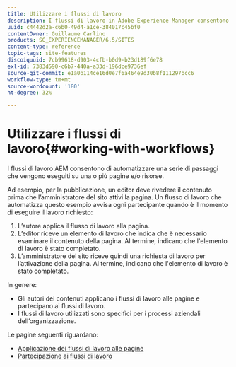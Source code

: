 ```yaml
---
title: Utilizzare i flussi di lavoro
description: I flussi di lavoro in Adobe Experience Manager consentono di automatizzare una serie di passaggi che vengono eseguiti su una pagina o una risorsa.
uuid: c4442d2a-c6b0-49d4-a1ce-384017c45bf0
contentOwner: Guillaume Carlino
products: SG_EXPERIENCEMANAGER/6.5/SITES
content-type: reference
topic-tags: site-features
discoiquuid: 7cb99618-d903-4cfb-b0d9-b23d189f6e78
exl-id: 7383d590-c6b7-440a-a33d-196dce9736ef
source-git-commit: e1a0b114ce16d0e7f6a464e9d30b8f111297bcc6
workflow-type: tm+mt
source-wordcount: '180'
ht-degree: 32%

---
```


# Utilizzare i flussi di lavoro{#working-with-workflows}

I flussi di lavoro AEM consentono di automatizzare una serie di passaggi che vengono eseguiti su una o più pagine e/o risorse.

Ad esempio, per la pubblicazione, un editor deve rivedere il contenuto prima che l’amministratore del sito attivi la pagina. Un flusso di lavoro che automatizza questo esempio avvisa ogni partecipante quando è il momento di eseguire il lavoro richiesto:

1. L’autore applica il flusso di lavoro alla pagina.
1. L’editor riceve un elemento di lavoro che indica che è necessario esaminare il contenuto della pagina. Al termine, indicano che l&#39;elemento di lavoro è stato completato.
1. L’amministratore del sito riceve quindi una richiesta di lavoro per l’attivazione della pagina. Al termine, indicano che l&#39;elemento di lavoro è stato completato.

In genere:

* Gli autori dei contenuti applicano i flussi di lavoro alle pagine e partecipano ai flussi di lavoro.
* I flussi di lavoro utilizzati sono specifici per i processi aziendali dell’organizzazione.

Le pagine seguenti riguardano:

* [Applicazione dei flussi di lavoro alle pagine](/help/sites-authoring/workflows-applying.md)
* [Partecipazione ai flussi di lavoro](/help/sites-authoring/workflows-participating.md)
